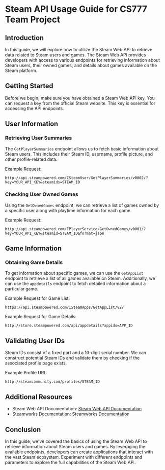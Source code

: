 # Steam API Usage Guide for CS777 Team Project

## Introduction

In this guide, we will explore how to utilize the Steam Web API to retrieve data related to Steam users and games. The Steam Web API provides developers with access to various endpoints for retrieving information about Steam users, their owned games, and details about games available on the Steam platform.

## Getting Started

Before we begin, make sure you have obtained a Steam Web API key. You can request a key from the official Steam website. This key is essential for accessing the API endpoints.

## User Information

### Retrieving User Summaries

The `GetPlayerSummaries` endpoint allows us to fetch basic information about Steam users. This includes their Steam ID, username, profile picture, and other profile-related data.

Example Request:
```
http://api.steampowered.com/ISteamUser/GetPlayerSummaries/v0002/?key=YOUR_API_KEY&steamids=STEAM_ID
```

### Checking User Owned Games

Using the `GetOwnedGames` endpoint, we can retrieve a list of games owned by a specific user along with playtime information for each game.

Example Request:
```
http://api.steampowered.com/IPlayerService/GetOwnedGames/v0001/?key=YOUR_API_KEY&steamid=STEAM_ID&format=json
```

## Game Information

### Obtaining Game Details

To get information about specific games, we can use the `GetAppList` endpoint to retrieve a list of all games available on Steam. Additionally, we can use the `appdetails` endpoint to fetch detailed information about a particular game.

Example Request for Game List:
```
https://api.steampowered.com/ISteamApps/GetAppList/v2/
```

Example Request for Game Details:
```
http://store.steampowered.com/api/appdetails?appids=APP_ID
```

## Validating User IDs

Steam IDs consist of a fixed part and a 10-digit serial number. We can construct potential Steam IDs and validate them by checking if the associated profile page exists.

Example Profile URL:
```
http://steamcommunity.com/profiles/STEAM_ID
```

## Additional Resources

- Steam Web API Documentation: [Steam Web API Documentation](https://developer.valvesoftware.com/wiki/Steam_Web_API)
- Steamworks Documentation: [Steamworks Documentation](https://partner.steamgames.com/documentation/api)

## Conclusion

In this guide, we've covered the basics of using the Steam Web API to retrieve information about Steam users and games. By leveraging the available endpoints, developers can create applications that interact with the vast Steam ecosystem. Experiment with different endpoints and parameters to explore the full capabilities of the Steam Web API.